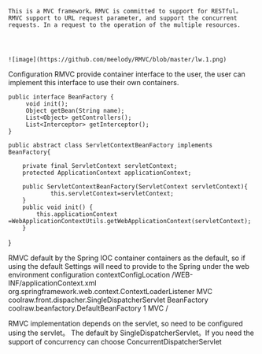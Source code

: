     
    
    
    
    
    
    This is a MVC framework。RMVC is committed to support for RESTful。
    RMVC support to URL request parameter, and support the concurrent requests. In a request to the operation of the multiple resources.
    
    
    
    
    ![image](https://github.com/meelody/RMVC/blob/master/lw.1.png)
Configuration
    RMVC provide container interface to the user, the user can implement this interface to use their own containers.
    
    public interface BeanFactory {
	     void init();
	     Object getBean(String name);
	     List<Object> getControllers();
	     List<Interceptor> getInterceptor();
    }
    
    public abstract class ServletContextBeanFactory implements BeanFactory{

	    private final ServletContext servletContext;
	    protected ApplicationContext applicationContext;
	
	    public ServletContextBeanFactory(ServletContext servletContext){
		        this.servletContext=servletContext;
	    }
	    public void init() {
		    this.applicationContext =WebApplicationContextUtils.getWebApplicationContext(servletContext);
	    }
}

  RMVC default by the Spring IOC container containers as the default, 
    so if using the default Settings will need to provide to the Spring under the web environment configuration
    <context-param>
        <param-name>contextConfigLocation</param-name>
        <param-value>/WEB-INF/applicationContext.xml</param-value>
  </context-param>
  <listener>
        <listener-class>org.springframework.web.context.ContextLoaderListener</listener-class>
  </listener>
  <servlet>
        <servlet-name>MVC</servlet-name>
        <servlet-class>coolraw.front.dispacher.SingleDispatcherServlet</servlet-class>
        <init-param>
            <param-name>BeanFactory</param-name>
            <param-value>coolraw.beanfactory.DefaultBeanFactory</param-value>
        </init-param>
    <load-on-startup>1</load-on-startup>
  </servlet>
  <servlet-mapping>
        <servlet-name>MVC</servlet-name>
        <url-pattern>/</url-pattern>
  </servlet-mapping>
  
  RMVC implementation depends on the servlet, so need to be configured using the servlet。
  The default by SingleDispatcherServlet。If you need the support of concurrency can choose ConcurrentDispatcherServlet
    
